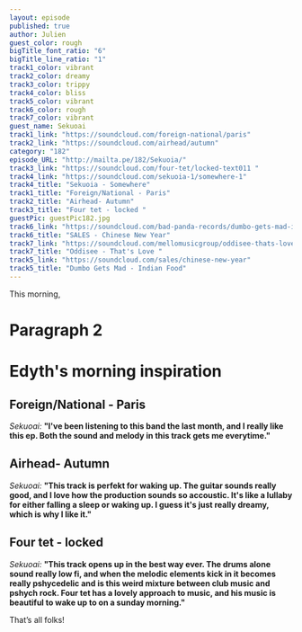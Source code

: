 ```yaml
---
layout: episode
published: true
author: Julien
guest_color: rough
bigTitle_font_ratio: "6"
bigTitle_line_ratio: "1"
track1_color: vibrant
track2_color: dreamy
track3_color: trippy
track4_color: bliss
track5_color: vibrant
track6_color: rough
track7_color: vibrant
guest_name: Sekuoai
track1_link: "https://soundcloud.com/foreign-national/paris"
track2_link: "https://soundcloud.com/airhead/autumn"
category: "182"
episode_URL: "http://mailta.pe/182/Sekuoia/"
track3_link: "https://soundcloud.com/four-tet/locked-text011 "
track4_link: "https://soundcloud.com/sekuoia-1/somewhere-1"
track4_title: "Sekuoia - Somewhere"
track1_title: "Foreign/National - Paris"
track2_title: "Airhead- Autumn"
track3_title: "Four tet - locked "
guestPic: guestPic182.jpg
track6_link: "https://soundcloud.com/bad-panda-records/dumbo-gets-mad-indian-food"
track6_title: "SALES - Chinese New Year"
track7_link: "https://soundcloud.com/mellomusicgroup/oddisee-thats-love"
track7_title: "Oddisee - That's Love "
track5_link: "https://soundcloud.com/sales/chinese-new-year"
track5_title: "Dumbo Gets Mad - Indian Food"
---
```


<p id="introduction">This morning, </p>

# Paragraph 2


# Edyth's morning inspiration

## Foreign/National - Paris
_Sekuoai:_ **"**I've been listening to this band the last month, and I really like this ep. Both the sound and melody in this track gets me everytime.**"**

## Airhead- Autumn
_Sekuoai:_ **"**This track is perfekt for waking up. The guitar sounds really good, and I love how the production sounds so accoustic. It's like a lullaby for either falling a sleep or waking up. I guess it's just really dreamy, which is why I like it.**"**

## Four tet - locked
_Sekuoai:_ **"**This track opens up in the best way ever. The drums alone sound really low fi, and when the melodic elements kick in it becomes really pshycedelic and is this weird mixture between club music and pshych rock. Four tet has a lovely approach to music, and his music is beautiful to wake up to on a sunday morning.**"**

 
<p id="outroduction">
That’s all folks! </p>
